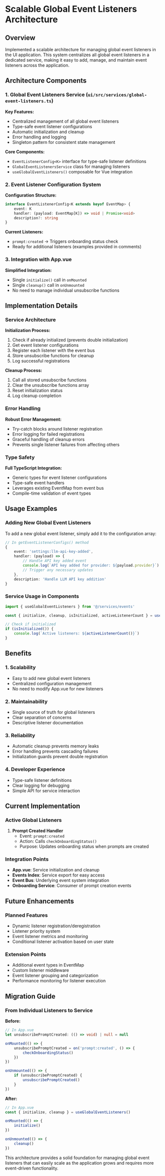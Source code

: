 # Scalable Global Event Listeners Architecture

## Overview
Implemented a scalable architecture for managing global event listeners in the UI application. This system centralizes all global event listeners in a dedicated service, making it easy to add, manage, and maintain event listeners across the application.

## Architecture Components

### 1. Global Event Listeners Service (`ui/src/services/global-event-listeners.ts`)

**Key Features:**
- Centralized management of all global event listeners
- Type-safe event listener configurations
- Automatic initialization and cleanup
- Error handling and logging
- Singleton pattern for consistent state management

**Core Components:**
- `EventListenerConfig<K>` interface for type-safe listener definitions
- `GlobalEventListenersService` class for managing listeners
- `useGlobalEventListeners()` composable for Vue integration

### 2. Event Listener Configuration System

**Configuration Structure:**
```typescript
interface EventListenerConfig<K extends keyof EventMap> {
    event: K
    handler: (payload: EventMap[K]) => void | Promise<void>
    description?: string
}
```

**Current Listeners:**
- `prompt:created` → Triggers onboarding status check
- Ready for additional listeners (examples provided in comments)

### 3. Integration with App.vue

**Simplified Integration:**
- Single `initialize()` call in `onMounted`
- Single `cleanup()` call in `onUnmounted`
- No need to manage individual unsubscribe functions

## Implementation Details

### Service Architecture

**Initialization Process:**
1. Check if already initialized (prevents double initialization)
2. Get event listener configurations
3. Register each listener with the event bus
4. Store unsubscribe functions for cleanup
5. Log successful registrations

**Cleanup Process:**
1. Call all stored unsubscribe functions
2. Clear the unsubscribe functions array
3. Reset initialization status
4. Log cleanup completion

### Error Handling

**Robust Error Management:**
- Try-catch blocks around listener registration
- Error logging for failed registrations
- Graceful handling of cleanup errors
- Prevents single listener failures from affecting others

### Type Safety

**Full TypeScript Integration:**
- Generic types for event listener configurations
- Type-safe event handlers
- Leverages existing EventMap from event bus
- Compile-time validation of event types

## Usage Examples

### Adding New Global Event Listeners

To add a new global event listener, simply add it to the configuration array:

```typescript
// In getEventListenerConfigs() method
{
    event: 'settings:llm-api-key-added',
    handler: (payload) => {
        // Handle API key added event
        console.log(`API key added for provider: ${payload.provider}`)
        // Trigger any necessary updates
    },
    description: 'Handle LLM API key addition'
}
```

### Service Usage in Components

```typescript
import { useGlobalEventListeners } from '@/services/events'

const { initialize, cleanup, isInitialized, activeListenerCount } = useGlobalEventListeners()

// Check if initialized
if (isInitialized()) {
    console.log(`Active listeners: ${activeListenerCount()}`)
}
```

## Benefits

### 1. Scalability
- Easy to add new global event listeners
- Centralized configuration management
- No need to modify App.vue for new listeners

### 2. Maintainability
- Single source of truth for global listeners
- Clear separation of concerns
- Descriptive listener documentation

### 3. Reliability
- Automatic cleanup prevents memory leaks
- Error handling prevents cascading failures
- Initialization guards prevent double registration

### 4. Developer Experience
- Type-safe listener definitions
- Clear logging for debugging
- Simple API for service interaction

## Current Implementation

### Active Global Listeners

1. **Prompt Created Handler**
   - Event: `prompt:created`
   - Action: Calls `checkOnboardingStatus()`
   - Purpose: Updates onboarding status when prompts are created

### Integration Points

- **App.vue**: Service initialization and cleanup
- **Events Index**: Service export for easy access
- **Event Bus**: Underlying event system integration
- **Onboarding Service**: Consumer of prompt creation events

## Future Enhancements

### Planned Features
- Dynamic listener registration/deregistration
- Listener priority system
- Event listener metrics and monitoring
- Conditional listener activation based on user state

### Extension Points
- Additional event types in EventMap
- Custom listener middleware
- Event listener grouping and categorization
- Performance monitoring for listener execution

## Migration Guide

### From Individual Listeners to Service

**Before:**
```typescript
// In App.vue
let unsubscribePromptCreated: (() => void) | null = null

onMounted(() => {
    unsubscribePromptCreated = on('prompt:created', () => {
        checkOnboardingStatus()
    })
})

onUnmounted(() => {
    if (unsubscribePromptCreated) {
        unsubscribePromptCreated()
    }
})
```

**After:**
```typescript
// In App.vue
const { initialize, cleanup } = useGlobalEventListeners()

onMounted(() => {
    initialize()
})

onUnmounted(() => {
    cleanup()
})
```

This architecture provides a solid foundation for managing global event listeners that can easily scale as the application grows and requires more event-driven functionality.
